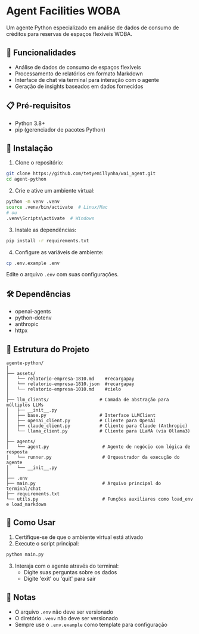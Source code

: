# Agent Facilities WOBA

Um agente Python especializado em análise de dados de consumo de créditos para reservas de espaços flexíveis WOBA.

## 🚀 Funcionalidades

- Análise de dados de consumo de espaços flexíveis
- Processamento de relatórios em formato Markdown
- Interface de chat via terminal para interação com o agente
- Geração de insights baseados em dados fornecidos

## 📋 Pré-requisitos

- Python 3.8+
- pip (gerenciador de pacotes Python)

## 🔧 Instalação

1. Clone o repositório:
```bash
git clone https://github.com/tetyemillynha/wai_agent.git
cd agent-python
```

2. Crie e ative um ambiente virtual:
```bash
python -m venv .venv
source .venv/bin/activate  # Linux/Mac
# ou
.venv\Scripts\activate  # Windows
```

3. Instale as dependências:
```bash
pip install -r requirements.txt
```

4. Configure as variáveis de ambiente:
```bash
cp .env.example .env
```
Edite o arquivo `.env` com suas configurações.

## 🛠️ Dependências

- openai-agents
- python-dotenv
- anthropic
- httpx


## 📁 Estrutura do Projeto

```
agente-python/
│
├── assets/
│   └── relatorio-empresa-1810.md    #recargapay
│   └── relatorio-empresa-1810.json  #recargapay
│   └── relatorio-empresa-1010.md    #cielo
│
├── llm_clients/                   # Camada de abstração para múltiplos LLMs
│   ├── __init__.py
│   ├── base.py                    # Interface LLMClient
│   ├── openai_client.py           # Cliente para OpenAI
│   ├── claude_client.py           # Cliente para Claude (Anthropic)
│   └── llama_client.py            # Cliente para LLaMA (via Ollama3)
│
├── agents/
│   └── agent.py                    # Agente de negócio com lógica de resposta
│   └── runner.py                   # Orquestrador da execução do agente
│   └── __init__.py                 
│
├── .env
├── main.py                         # Arquivo principal do terminal/chat
├── requirements.txt
└── utils.py                        # Funções auxiliares como load_env e load_markdown

```

## 🚀 Como Usar

1. Certifique-se de que o ambiente virtual está ativado
2. Execute o script principal:
```bash
python main.py
```

3. Interaja com o agente através do terminal:
   - Digite suas perguntas sobre os dados
   - Digite 'exit' ou 'quit' para sair

## 📝 Notas

- O arquivo `.env` não deve ser versionado
- O diretório `.venv` não deve ser versionado
- Sempre use o `.env.example` como template para configuração